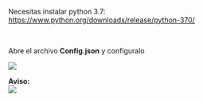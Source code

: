 
Necesitas instalar python 3.7: https://www.python.org/downloads/release/python-370/

<br>

Abre el archivo <b>Config.json</b> y configuralo


<img src="https://cdn.discordapp.com/attachments/826196449272135681/871824561564438548/unknown.png">

<br>

<b>Aviso:</b>
<br>
<img src="https://i.imgur.com/o0j5sKv.png">
